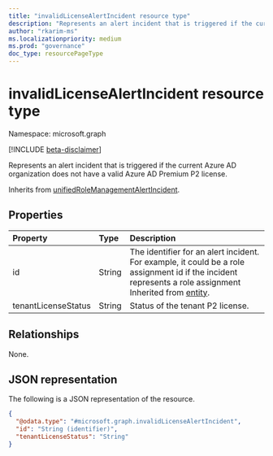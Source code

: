 ```yaml
---
title: "invalidLicenseAlertIncident resource type"
description: "Represents an alert incident that is triggered if the current Azure AD organization does not have a valid Azure AD Premium P2 license."
author: "rkarim-ms"
ms.localizationpriority: medium
ms.prod: "governance"
doc_type: resourcePageType
---
```


# invalidLicenseAlertIncident resource type

Namespace: microsoft.graph

[!INCLUDE [beta-disclaimer](../../includes/beta-disclaimer.md)]

Represents an alert incident that is triggered if the current Azure AD organization does not have a valid Azure AD Premium P2 license.

Inherits from [unifiedRoleManagementAlertIncident](../resources/unifiedrolemanagementalertincident.md).

## Properties
|Property|Type|Description|
|:---|:---|:---|
|id|String|The identifier for an alert incident. For example, it could be a role assignment id if the incident represents a role assignment Inherited from [entity](../resources/entity.md).|
|tenantLicenseStatus|String|Status of the tenant P2 license.|

## Relationships
None.

## JSON representation
The following is a JSON representation of the resource.
<!-- {
  "blockType": "resource",
  "keyProperty": "id",
  "@odata.type": "microsoft.graph.invalidLicenseAlertIncident",
  "baseType": "microsoft.graph.unifiedRoleManagementAlertIncident",
  "openType": false
}
-->
``` json
{
  "@odata.type": "#microsoft.graph.invalidLicenseAlertIncident",
  "id": "String (identifier)",
  "tenantLicenseStatus": "String"
}
```

